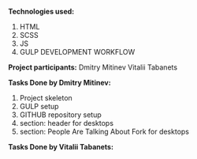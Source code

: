 **Technologies used:**
1) HTML
2) SCSS
3) JS
4) GULP DEVELOPMENT WORKFLOW

**Project participants:**
Dmitry Mitinev
Vitalii Tabanets

**Tasks Done by Dmitry Mitinev:**
1) Project skeleton
2) GULP setup
3) GITHUB repository setup 
4) section: header for desktops
5) section: People Are Talking About Fork for desktops

**Tasks Done by Vitalii Tabanets:**
